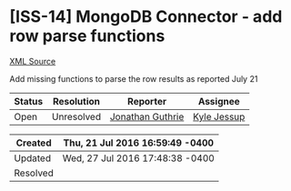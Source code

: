# [ISS-14] MongoDB Connector - add row parse functions

[XML Source](./xml/ISS-14.xml)
<p><p>Add missing functions to parse the row results as reported July 21</p></p>





Status|Resolution|Reporter|Assignee
------|----------|--------|--------
Open|Unresolved|[Jonathan Guthrie](jono)|[Kyle Jessup]($kjessup)





Created|Thu, 21 Jul 2016 16:59:49 -0400
-------|--------------
Updated|Wed, 27 Jul 2016 17:48:38 -0400
Resolved|




